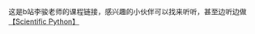 这是b站李骏老师的课程链接，感兴趣的小伙伴可以找来听听，甚至边听边做[【Scientific Python】](https://www.bilibili.com/video/BV1b7411t7yN/?share_source=copy_web&vd_source=f2274c0e131e8cfd316ea5eae076f500)  
